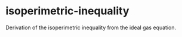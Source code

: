 # isoperimetric-inequality
Derivation of the isoperimetric inequality from the ideal gas equation. 
